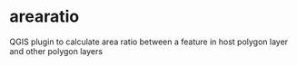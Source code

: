 # arearatio
QGIS plugin to calculate area ratio between a feature in host polygon layer and other polygon layers
